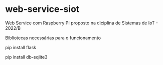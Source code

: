 # web-service-siot
Web Service com Raspberry PI proposto na diciplina de Sistemas de IoT - 2022/B

Bibliotecas necessárias para o funcionamento

pip install flask

pip install db-sqlite3
